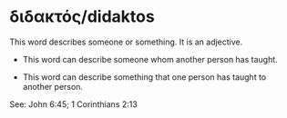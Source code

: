 # διδακτός/didaktos
This word describes someone or something. It is an adjective.

* This word can describe someone whom another person has taught.

* This word can describe something that one person has taught to another person.

See: John 6:45; 1 Corinthians 2:13
